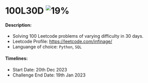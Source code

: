 # 100L30D ![19%](https://progress-bar.dev/19?title=progress&width=100)

#### Description:
- Solving 100 Leetcode problems of varying difficulty in 30 days.<br>
- Leetcode Profile: https://leetcode.com/infinage/<br>
- Languange of choice: `Python`, `SQL`<br>

#### Timelines:
- Start Date: 20th Dec 2023
- Challenge End Date: 19th Jan 2023